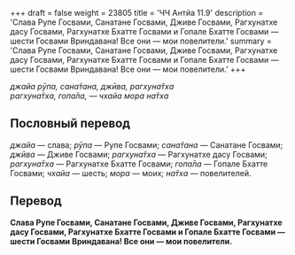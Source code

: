 +++
draft = false
weight = 23805
title = 'ЧЧ Антйа 11.9'
description = 'Слава Рупе Госвами, Санатане Госвами, Дживе Госвами, Рагхунатхе дасу Госвами, Рагхунатхе Бхатте Госвами и Гопале Бхатте Госвами — шести Госвами Вриндавана! Все они — мои повелители.'
summary = 'Слава Рупе Госвами, Санатане Госвами, Дживе Госвами, Рагхунатхе дасу Госвами, Рагхунатхе Бхатте Госвами и Гопале Бхатте Госвами — шести Госвами Вриндавана! Все они — мои повелители.'
+++

_джайа рӯпа, сана̄тана, джӣва, рагхуна̄тха  
рагхуна̄тха, гопа̄ла, — чхайа мора на̄тха_

## Пословный перевод

_джайа_ — слава; _рӯпа_ — Рупе Госвами; _сана̄тана_ — Санатане Госвами; _джӣва_ — Дживе Госвами; _рагхуна̄тха_ — Рагхунатхе дасу Госвами; _рагхуна̄тха_ — Рагхунатхе Бхатте Госвами; _гопа̄ла_ — Гопале Бхатте Госвами; _чхайа_ — шесть; _мора_ — моих; _на̄тха_ — повелителей.

## Перевод

**Слава Рупе Госвами, Санатане Госвами, Дживе Госвами, Рагхунатхе дасу Госвами, Рагхунатхе Бхатте Госвами и Гопале Бхатте Госвами — шести Госвами Вриндавана! Все они — мои повелители.**

